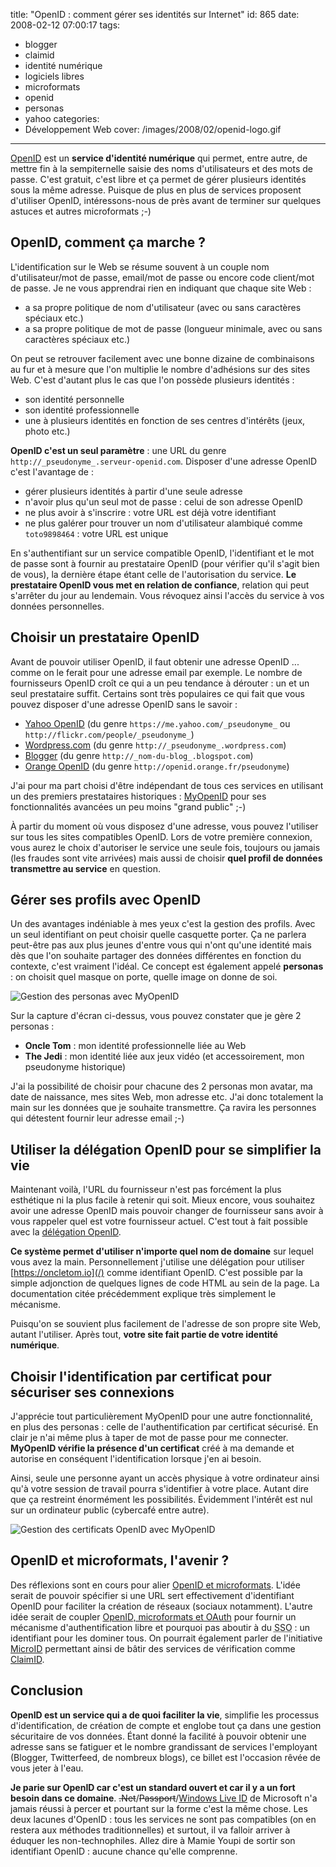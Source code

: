 title: "OpenID : comment gérer ses identités sur Internet"
id: 865
date: 2008-02-12 07:00:17
tags:
- blogger
- claimid
- identité numérique
- logiciels libres
- microformats
- openid
- personas
- yahoo
categories:
- Développement Web
cover: /images/2008/02/openid-logo.gif
---


[OpenID](http://openid.net/) est un **service d'identité numérique** qui permet, entre autre, de mettre fin à la sempiternelle saisie des noms d'utilisateurs et des mots de passe. C'est gratuit, c'est libre et ça permet de gérer plusieurs identités sous la même adresse.
Puisque de plus en plus de services proposent d'utiliser OpenID, intéressons-nous de près avant de terminer sur quelques astuces et autres microformats ;-)
<!--more-->

## OpenID, comment ça marche ?

L'identification sur le Web se résume souvent à un couple nom d'utilisateur/mot de passe, email/mot de passe ou encore code client/mot de passe.
Je ne vous apprendrai rien en indiquant que chaque site Web :

*   a sa propre politique de nom d'utilisateur (avec ou sans caractères spéciaux etc.)
*   a sa propre politique de mot de passe (longueur minimale, avec ou sans caractères spéciaux etc.)

On peut se retrouver facilement avec une bonne dizaine de combinaisons au fur et à mesure que l'on multiplie le nombre d'adhésions sur des sites Web. C'est d'autant plus le cas que l'on possède plusieurs identités :

*   son identité personnelle
*   son identité professionnelle
*   une à plusieurs identités en fonction de ses centres d'intérêts (jeux, photo etc.)

**OpenID c'est un seul paramètre** : une URL du genre `http://_pseudonyme_.serveur-openid.com`. Disposer d'une adresse OpenID c'est l'avantage de :

*   gérer plusieurs identités à partir d'une seule adresse
*   n'avoir plus qu'un seul mot de passe : celui de son adresse OpenID
*   ne plus avoir à s'inscrire : votre URL est déjà votre identifiant
*   ne plus galérer pour trouver un nom d'utilisateur alambiqué comme `toto9898464` : votre URL est unique

En s'authentifiant sur un service compatible OpenID, l'identifiant et le mot de passe sont à fournir au prestataire OpenID (pour vérifier qu'il s'agit bien de vous), la dernière étape étant celle de l'autorisation du service.
**Le prestataire OpenID vous met en relation de confiance**, relation qui peut s'arrêter du jour au lendemain. Vous révoquez ainsi l'accès du service à vos données personnelles.

## Choisir un prestataire OpenID

Avant de pouvoir utiliser OpenID, il faut obtenir une adresse OpenID ... comme on le ferait pour une adresse email par exemple.
Le nombre de fournisseurs OpenID croît ce qui a un peu tendance à dérouter : un et un seul prestataire suffit. Certains sont très populaires ce qui fait que vous pouvez disposer d'une adresse OpenID sans le savoir :

*   [Yahoo OpenID](http://openid.yahoo.com/) (du genre `https://me.yahoo.com/_pseudonyme_` ou `http://flickr.com/people/_pseudonyme_`)
*   [Wordpress.com](http://wordpress.com/) (du genre `http://_pseudonyme_.wordpress.com`)
*   [Blogger](http://blogger.com/) (du genre `http://_nom-du-blog_.blogspot.com`)
*   [Orange OpenID](http://openid.orange.fr/) (du genre `http://openid.orange.fr/pseudonyme`)

J'ai pour ma part choisi d'être indépendant de tous ces services en utilisant un des premiers prestataires historiques : [MyOpenID](https://www.myopenid.com/) pour ses fonctionnalités avancées un peu moins "grand public" ;-)

À partir du moment où vous disposez d'une adresse, vous pouvez l'utiliser sur tous les sites compatibles OpenID. Lors de votre première connexion, vous aurez le choix d'autoriser le service une seule fois, toujours ou jamais (les fraudes sont vite arrivées) mais aussi de choisir **quel profil de données transmettre au service** en question.

## Gérer ses profils avec OpenID

Un des avantages indéniable à mes yeux c'est la gestion des profils. Avec un seul identifiant on peut choisir quelle casquette porter. Ça ne parlera peut-être pas aux plus jeunes d'entre vous qui n'ont qu'une identité mais dès que l'on souhaite partager des données différentes en fonction du contexte, c'est vraiment l'idéal.
Ce concept est également appelé **personas** : on choisit quel masque on porte, quelle image on donne de soi.

![Gestion des personas avec MyOpenID](/images/2008/02/myopenid-personas.png)

Sur la capture d'écran ci-dessus, vous pouvez constater que je gère 2 personas :

*   **Oncle Tom** : mon identité professionnelle liée au Web
*   **The Jedi** : mon identité liée aux jeux vidéo (et accessoirement, mon pseudonyme historique)

J'ai la possibilité de choisir pour chacune des 2 personas mon avatar, ma date de naissance, mes sites Web, mon adresse etc. J'ai donc totalement la main sur les données que je souhaite transmettre. Ça ravira les personnes qui détestent fournir leur adresse email ;-)

## Utiliser la délégation OpenID pour se simplifier la vie

Maintenant voilà, l'URL du fournisseur n'est pas forcément la plus esthétique ni la plus facile à retenir qui soit. Mieux encore, vous souhaitez avoir une adresse OpenID mais pouvoir changer de fournisseur sans avoir à vous rappeler quel est votre fournisseur actuel.
C'est tout à fait possible avec la [délégation OpenID](http://wiki.openid.net/Delegation).

**Ce système permet d'utiliser n'importe quel nom de domaine** sur lequel vous avez la main. Personnellement j'utilise une délégation pour utiliser [https://oncletom.io](/) comme identifiant OpenID. C'est possible par la simple adjonction de quelques lignes de code HTML au sein de la page. La documentation citée précédemment explique très simplement le mécanisme.

Puisqu'on se souvient plus facilement de l'adresse de son propre site Web, autant l'utiliser. Après tout, **votre site fait partie de votre identité numérique**.

## Choisir l'identification par certificat pour sécuriser ses connexions

J'apprécie tout particulièrement MyOpenID pour une autre fonctionnalité, en plus des personas : celle de l'authentification par certificat sécurisé. En clair je n'ai même plus à taper de mot de passe pour me connecter. **MyOpenID vérifie la présence d'un certificat** créé à ma demande et autorise en conséquent l'identification lorsque j'en ai besoin.

Ainsi, seule une personne ayant un accès physique à votre ordinateur ainsi qu'à votre session de travail pourra s'identifier à votre place. Autant dire que ça restreint énormément les possibilités. Évidemment l'intérêt est nul sur un ordinateur public (cybercafé entre autre).

![Gestion des certificats OpenID avec MyOpenID](/images/2008/02/myopenid-certificates.png)

## OpenID et microformats, l'avenir ?

Des réflexions sont en cours pour alier [OpenID et microformats](http://microformats.org/wiki/openid-brainstorming). L'idée serait de pouvoir spécifier si une URL sert effectivement d'identifiant OpenID pour faciliter la création de réseaux (sociaux notamment).
L'autre idée serait de coupler [OpenID, microformats et OAuth](http://microformats.org/wiki/OAuth) pour fournir un mécanisme d'authentification libre et pourquoi pas aboutir à du <acronym title="Single Sign On">SSO</acronym> : un identifiant pour les dominer tous.
On pourrait également parler de l'initiative [MicroID](http://microid.org/) permettant ainsi de bâtir des services de vérification comme [ClaimID](http://claimid.com/).

## Conclusion

**OpenID est un service qui a de quoi faciliter la vie**, simplifie les processus d'identification, de création de compte et englobe tout ça dans une gestion sécuritaire de vos données.
Étant donné la facilité à pouvoir obtenir une adresse sans se fatiguer et le nombre grandissant de services l'employant (Blogger, Twitterfeed, de nombreux blogs), ce billet est l'occasion rêvée de vous jeter à l'eau.

**Je parie sur OpenID car c'est un standard ouvert et car il y a un fort besoin dans ce domaine**. <del>.Net</del>/<del>Passport</del>/[Windows Live ID](https://accountservices.passport.net) de Microsoft n'a jamais réussi à percer et pourtant sur la forme c'est la même chose.
Les deux lacunes d'OpenID : tous les services ne sont pas compatibles (on en restera aux méthodes traditionnelles) et surtout, il va falloir arriver à éduquer les non-technophiles. Allez dire à Mamie Youpi de sortir son identifiant OpenID : aucune chance qu'elle comprenne.